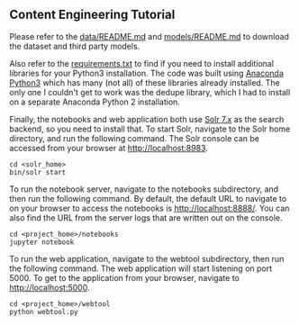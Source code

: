 ## Content Engineering Tutorial

Please refer to the [data/README.md](data/README.md) and [models/README.md](models/README.md) to download the dataset and third party models. 

Also refer to the [requirements.txt](requirements.txt) to find if you need to install additional libraries for your Python3 installation. The code was built using [Anaconda Python3](https://www.anaconda.com/download/#macos) which has many (not all) of these libraries already installed. The only one I couldn't get to work was the dedupe library, which I had to install on a separate Anaconda Python 2 installation.

Finally, the notebooks and web application both use [Solr 7.x](http://lucene.apache.org/solr/) as the search backend, so you need to install that. To start Solr, navigate to the Solr home directory, and run the following command. The Solr console can be accessed from your browser at [http://localhost:8983](http://localhost:8983).

    cd <solr_home>
    bin/solr start

To run the notebook server, navigate to the notebooks subdirectory, and then run the following command. By default, the default URL to navigate to on your browser to access the notebooks is [http://localhost:8888/](http://localhost:8888). You can also find the URL from the server logs that are written out on the console.

    cd <project_home>/notebooks
    jupyter notebook

To run the web application, navigate to the webtool subdirectory, then run the following command. The web application will start listening on port 5000. To get to the application from your browser, navigate to [http://localhost:5000](http://localhost:5000).

    cd <project_home>/webtool
    python webtool.py
